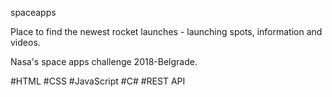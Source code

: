 spaceapps

Place to find the newest rocket launches - launching spots, information and videos.

Nasa's space apps challenge 2018-Belgrade.

#HTML
#CSS
#JavaScript
#C#
#REST API
